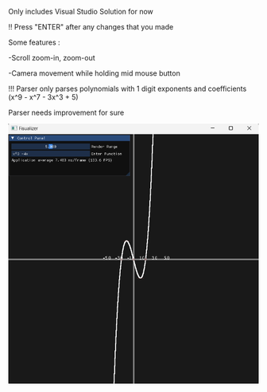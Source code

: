 Only includes Visual Studio Solution for now

!! Press "ENTER" after any changes that you made

Some features : 

-Scroll zoom-in, zoom-out

-Camera movement while holding mid mouse button

!!! Parser only parses polynomials with 1 digit exponents and coefficients (x^9 - x^7 - 3x^3 + 5)

Parser needs improvement for sure

![Alt text](Fisualizer.png)